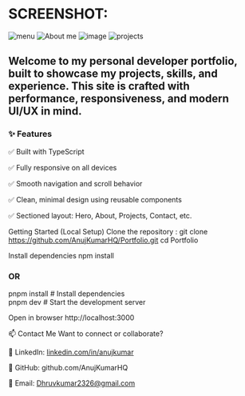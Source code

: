 # SCREENSHOT:

![menu](https://github.com/user-attachments/assets/91c72773-3427-491d-bfb6-f7f57173bdcd)
![About me](https://github.com/user-attachments/assets/15d2a790-72c8-4adf-ba4b-5363411e855c)
![image](https://github.com/user-attachments/assets/ce74c72c-9d79-4770-a940-109e1f340ee8)
![projects](https://github.com/user-attachments/assets/c9cc7763-920e-4240-8bbd-ee61e26c2cf1)


## Welcome to my personal developer portfolio, built to showcase my projects, skills, and experience. This site is crafted with performance, responsiveness, and modern UI/UX in mind.

### ✨ Features
✅ Built with TypeScript

✅ Fully responsive on all devices

✅ Smooth navigation and scroll behavior

✅ Clean, minimal design using reusable components

✅ Sectioned layout: Hero, About, Projects, Contact, etc.


Getting Started (Local Setup)
Clone the repository :
git clone https://github.com/AnujKumarHQ/Portfolio.git
cd Portfolio

Install dependencies
npm install
### OR
pnpm install     # Install dependencies  
pnpm dev         # Start the development server

Open in browser
http://localhost:3000

📫 Contact Me
Want to connect or collaborate?

🔗 LinkedIn: [linkedin.com/in/anujkumar](https://www.linkedin.com/in/anuj-kumar-29ab30298/)

🐙 GitHub: github.com/AnujKumarHQ

📧 Email: Dhruvkumar2326@gmail.com

